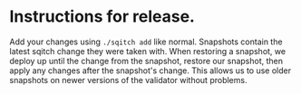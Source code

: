 # Instructions for release.

Add your changes using `./sqitch add` like normal. Snapshots contain the latest sqitch change they were taken with. When restoring a snapshot, we deploy up until the change from the snapshot, restore our snapshot, then apply any changes after the snapshot's change. This allows us to use older snapshots on newer versions of the validator without problems.
